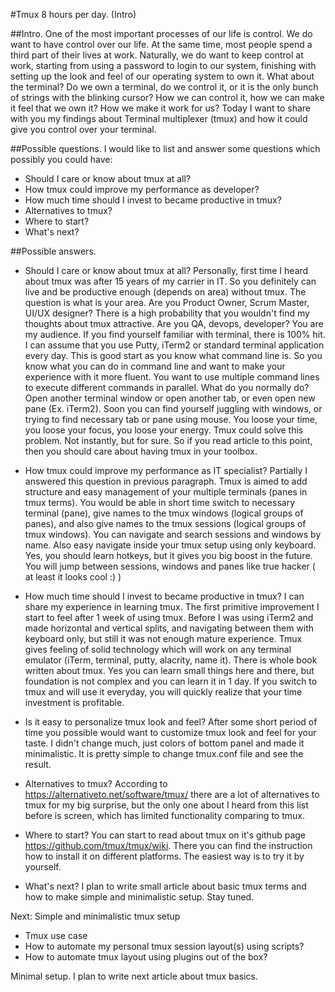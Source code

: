 #Tmux 8 hours per day. (Intro)


##Intro.
One of the most important processes of our life is control. 
We do want to have control over our life.
At the same time, most people spend a third part of their lives at work. 
Naturally, we do want to keep control at work, starting from using a password 
to login to our system, finishing with setting up the look and feel of our 
operating system to own it.  What about the terminal? Do we own a terminal, do 
we control it, or it is the only bunch of strings with the blinking cursor?
How we can control it, how we can make it feel that we own it? How we make it
work for us?
Today I want to share with you my findings about Terminal multiplexer (tmux) and
how it could give you control over your terminal.

##Possible questions.
I would like to list and answer some questions which possibly you could have:
- Should I care or know about tmux at all?
- How tmux could improve my performance as developer?
- How much time should I invest to became productive in tmux?
- Alternatives to tmux?
- Where to start? 
- What's next?

##Possible answers.
- Should I care or know about tmux at all?
Personally, first time I heard about tmux was after 15 years of my carrier in IT. So
you definitely can live and be productive enough (depends on area) without tmux.
The question is what is your area. Are you Product Owner,
Scrum Master, UI/UX designer? There is a high probability that you wouldn't find my
thoughts about tmux attractive. Are you QA, devops, developer? You are my
audience. If you find yourself familiar with terminal, there is 100% hit.
I can assume that you use Putty, iTerm2 or standard terminal application every
day. This is good start as you know what command line is. So you know what you
can do in command line and want to make your experience with it more fluent. You
want to use multiple command lines to execute different commands in parallel.
What do you normally do? Open another terminal window or open another tab, or even
open new pane (Ex. iTerm2). Soon you can find yourself juggling with windows, or
trying to find necessary tab or pane using mouse. You loose your time, you loose
your focus, you loose your energy.
Tmux could solve this problem. Not instantly, but for sure.
So if you read article to this point, then you should care about having tmux in
your toolbox.

- How tmux could improve my performance as IT specialist?
Partially I answered this question in previous paragraph. 
Tmux is aimed to add structure and easy management of your multiple
terminals (panes in tmux terms).
You would be able in short time switch to necessary terminal (pane), give names
to the tmux windows (logical groups of panes), and also give names to the tmux
sessions (logical groups of tmux windows). You can navigate and search sessions
and windows by name. Also easy navigate inside your tmux setup using only
keyboard. Yes, you should learn hotkeys, but it gives you big boost in the
future. You will jump between sessions, windows and panes like true hacker ( at
least it looks cool :) )

- How much time should I invest to became productive in tmux?
I can share my experience in learning tmux. The first primitive improvement I
start to feel after 1 week of using tmux. Before I was using iTerm2 and made
horizontal and vertical splits, and navigating between them with keyboard only,
but still it was not enough mature experience.
Tmux gives feeling of solid technology which will work on any terminal emulator
(iTerm, terminal, putty, alacrity, name it). There is whole book written about
tmux. Yes you can learn small things here and there, but foundation is not
complex and you can learn it in 1 day. If you switch to tmux and will use it
everyday, you will quickly realize that your time investment is profitable.

- Is it easy to personalize tmux look and feel?
After some short period of time you possible would want to customize tmux look
and feel for your taste. I didn't change much, just colors of bottom panel and
made it minimalistic. It is pretty simple to change tmux.conf file and see the
result.

- Alternatives to tmux?
According to https://alternativeto.net/software/tmux/ there are a lot of
alternatives to tmux for my big surprise, but the only one about I heard from
this list before is screen, which has limited functionality comparing to tmux.

- Where to start? 
You can start to read about tmux on it's github page
https://github.com/tmux/tmux/wiki. There you can find the instruction how to
install it on different platforms. The easiest way is to try it by yourself.

- What's next?
I plan to write small article about basic tmux terms and how to make simple and
minimalistic setup. Stay tuned.


Next: Simple and minimalistic tmux setup
- Tmux use case
- How to automate my personal tmux session layout(s) using scripts?
- How to automate tmux layout using plugins out of the box? 

Minimal setup. I plan to write next article about tmux basics. 

